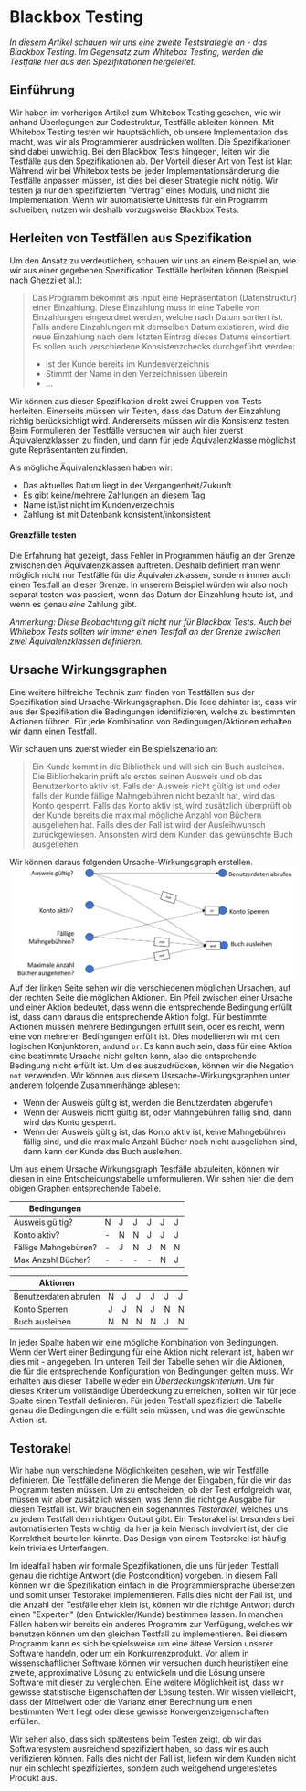 # Blackbox Testing

*In diesem Artikel schauen wir uns eine zweite Teststrategie an - das Blackbox Testing.
Im Gegensatz zum Whitebox Testing, werden die Testfälle hier aus den Spezifikationen 
hergeleitet.*

## Einführung
Wir haben im vorherigen Artikel zum Whitebox Testing gesehen, wie wir anhand Überlegungen zur
Codestruktur, Testfälle ableiten können. Mit Whitebox Testing testen wir hauptsächlich, ob 
unsere Implementation das macht, was wir als Programmierer ausdrücken wollten. Die Spezifikationen sind 
dabei unwichtig. Bei den Blackbox Tests hingegen, leiten wir die Testfälle aus den Spezifikationen ab. 
Der Vorteil dieser Art von Test ist klar: Während wir bei Whitebox tests bei jeder Implementationsänderung die Testfälle anpassen müssen, ist dies bei dieser Strategie nicht nötig. Wir testen ja nur den spezifizierten "Vertrag" eines Moduls, und nicht die Implementation. Wenn wir automatisierte Unittests für ein Programm schreiben, nutzen 
wir deshalb vorzugsweise Blackbox Tests.

## Herleiten von Testfällen aus Spezifikation
            
Um den Ansatz zu verdeutlichen, schauen wir uns an einem Beispiel an, wie wir aus einer gegebenen Spezifikation 
Testfälle herleiten können (Beispiel nach Ghezzi et al.):

> Das Programm bekommt als Input eine Repr&auml;sentation (Datenstruktur) einer Einzahlung. 
> Diese Einzahlung muss in eine Tabelle
> von Einzahlungen eingeordnet werden, welche nach Datum sortiert ist. Falls andere Einzahlungen mit
> demselben Datum existieren, wird die neue Einzahlung nach dem letzten Eintrag dieses Datums einsortiert.
> Es sollen auch verschiedene Konsistenzchecks durchgef&uuml;hrt werden:
> * Ist der Kunde bereits im Kundenverzeichnis
> * Stimmt der Name in den Verzeichnissen &uuml;berein
> * ...


Wir können aus dieser Spezifikation direkt zwei Gruppen von Tests herleiten. Einerseits müssen wir Testen, 
dass das Datum der Einzahlung richtig berücksichtigt wird. Andererseits müssen wir die Konsistenz testen. 
Beim Formulieren der Testfälle versuchen wir auch hier zuerst Äquivalenzklassen zu finden, und dann 
für jede Äquivalenzklasse möglichst gute Repräsentanten zu finden. 

Als mögliche Äquivalenzklassen haben wir:
* Das aktuelles Datum liegt in der Vergangenheit/Zukunft
* Es gibt keine/mehrere Zahlungen an diesem Tag
* Name ist/ist nicht im Kundenverzeichnis
* Zahlung ist mit Datenbank konsistent/inkonsistent


#### Grenzfälle testen
Die Erfahrung hat gezeigt, dass Fehler in Programmen häufig an der Grenze zwischen den Äquivalenzklassen auftreten.
Deshalb definiert man wenn möglich nicht nur  Testfälle für die Äquivalenzklassen, sondern immer auch 
einen Testfall an dieser Grenze. In unserem Beispiel würden wir also noch separat testen was passiert, 
wenn das Datum der Einzahlung heute ist, und wenn es genau *eine* Zahlung gibt.

*Anmerkung: Diese Beobachtung gilt nicht nur für Blackbox Tests. Auch bei Whitebox Tests sollten wir immer
einen Testfall an der Grenze zwischen zwei Äquivalenzklassen definieren.*


## Ursache Wirkungsgraphen

Eine weitere hilfreiche Technik zum finden von Testfällen aus der Spezifikation sind Ursache-Wirkungsgraphen.
Die Idee dahinter ist, dass wir aus der Spezifikation die Bedingungen identifizieren, welche zu bestimmten Aktionen führen. Für jede Kombination von Bedingungen/Aktionen erhalten wir dann einen Testfall. 

Wir schauen uns zuerst wieder ein Beispielszenario an:
> Ein Kunde kommt in die Bibliothek und will sich ein Buch ausleihen. 
> Die Bibliothekarin prüft als erstes seinen Ausweis und ob das Benutzerkonto aktiv ist. 
> Falls der Ausweis nicht gültig ist und oder falls der Kunde fällige Mahngebühren nicht bezahlt hat, 
> wird das Konto gesperrt. Falls das Konto aktiv ist, wird zusätzlich überprüft ob der Kunde bereits 
> die maximal mögliche Anzahl von Büchern ausgeliehen hat. 
> Falls dies der Fall ist wird der Ausleihwunsch zurückgewiesen. 
> Ansonsten wird dem Kunden das gewünschte Buch ausgeliehen.

Wir können daraus folgenden Ursache-Wirkungsgraph erstellen. 
![Ursache-Wirkungsgraph](../../slides/images/cause-effect-graph.png)
Auf der linken Seite sehen wir die verschiedenen möglichen Ursachen, auf der rechten Seite die möglichen Aktionen.
Ein Pfeil zwischen einer Ursache und einer Aktion bedeutet, dass wenn die entsprechende Bedingung erfüllt ist, dass dann daraus die entsprechende Aktion folgt. Für bestimmte Aktionen müssen mehrere Bedingungen erfüllt sein, oder es reicht, wenn eine von mehreren Bedingungen erfüllt ist. Dies modellieren wir mit den logischen Konjunktoren, ```and```und ```or```.  Es kann auch sein, dass für eine Aktion eine bestimmte Ursache nicht gelten kann, also die entsprchende Bedingung nicht erfüllt ist. Um dies auszudrücken, können wir die Negation ```not``` verwenden. 
Wir können aus diesem Usrsache-Wirkungsgraphen unter anderem folgende Zusammenhänge ablesen:

* Wenn der Ausweis gültig ist, werden die Benutzerdaten abgerufen  
* Wenn der Ausweis nicht gültig ist, oder Mahngebühren fällig sind, dann wird das Konto gesperrt.
* Wenn der Ausweis gültig ist, das Konto aktiv ist, keine Mahngebühren fällig sind, und die maximale Anzahl Bücher noch nicht ausgeliehen sind, dann kann der Kunde das Buch ausleihen. 

Um aus einem Ursache Wirkungsgraph Testfälle abzuleiten, können wir diesen in eine Entscheidungstabelle umformulieren.
Wir sehen hier die dem obigen Graphen entsprechende Tabelle.

|Bedingungen|||||||
|----------|---|---|---|---|---|---|
| Ausweis gültig?      | N | J | J | J | J | J |
| Konto aktiv?         | - | N | N | J | J | J | 
| Fällige Mahngebüren? | - | J | N | J | N | N |
| Max Anzahl Bücher?   | - | - | - | - | N | J |

| Aktionen |||||||
|----------|---|---|---|---|---|---|
| Benutzerdaten abrufen | N | J | J | J | J| J |
| Konto Sperren | J | J | N | J | N | N | 
| Buch ausleihen | N | N | N | N | J | N | 

In jeder Spalte haben wir eine mögliche Kombination von Bedingungen. Wenn der Wert einer Bedingung für eine Aktion nicht relevant ist, haben wir dies mit - angegeben.  Im unteren Teil der Tabelle sehen wir die Aktionen, die für die 
entsprechende Konfiguration von Bedingungen gelten muss. Wir erhalten aus dieser Tabelle wieder ein *Überdeckungskriterium*. Um für dieses Kriterium vollständige Überdeckung zu erreichen, sollten wir für jede Spalte einen Testfall definieren. Für jeden Testfall spezifiziert die Tabelle genau die Bedingungen die erfüllt sein müssen, und was die gewünschte Aktion ist. 


## Testorakel 

Wir habe nun verschiedene Möglichkeiten gesehen, wie wir Testfälle definieren. Die Testfälle definieren die 
Menge der Eingaben, für die wir das Programm testen müssen. Um zu entscheiden, ob der Test erfolgreich war, 
müssen wir aber zusätzlich wissen, was denn die richtige Ausgabe für diesen Testfall ist. Wir brauchen ein 
sogenanntes *Testorakel*, welches uns zu jedem Testfall den richtigen Output gibt. Ein Testorakel ist besonders
bei automatisierten Tests wichtig, da hier ja kein Mensch involviert ist, der die Korrektheit beurteilen könnte. 
Das Design von einem Testorakel ist häufig kein triviales Unterfangen.

Im idealfall haben wir formale Spezifikationen, die uns für jeden Testfall genau die richtige Antwort (die Postcondition) vorgeben. In diesem Fall können wir die Spezifikation einfach in die Programmiersprache übersetzen und somit unser Testorakel
implementieren. Falls dies nicht der Fall ist, und die Anzahl der Testfälle eher klein ist, können wir die richtige 
Antwort durch einen "Experten" (den Entwickler/Kunde) bestimmen lassen. In manchen Fällen haben wir bereits ein anderes Programm zur Verfügung, welches wir benutzen können um den gleichen Testfall zu implementieren. 
Bei diesem Programm kann es sich beispielsweise um eine ältere Version unserer Software handeln, oder um ein Konkurrenzprodukt. Vor allem in 
wissenschaftlicher Software können wir versuchen durch heuristiken eine zweite, approximative Lösung zu entwickeln und
die Lösung unsere Software mit dieser zu vergleichen. Eine weitere Möglichkeit ist, dass wir gewisse statistische Eigenschaften der Lösung testen. Wir wissen vielleicht, dass der Mittelwert oder die Varianz einer Berechnung um einen 
bestimmten Wert liegt oder diese gewisse Konvergenzeigenschaften erfüllen. 

Wir sehen also, dass sich spätestens beim Testen zeigt, ob wir das Softwaresystem ausreichend spezifiziert haben, 
so dass wir es auch verifizieren können. Falls dies nicht der Fall ist, liefern wir dem Kunden nicht nur ein schlecht spezifiziertes, sondern auch weitgehend ungetestetes Produkt aus. 

<!-- 
                <section>
                    <h3>Unit Tests</h3>
                    <ul>
                        <li>Weshalb wird f&uuml;r automatisierte Unit Tests Black Box Testing empfohlen?</li>
                        <li>Wie helfen uns Entscheidungstabellen systematisch zu testen?</li>
                        <li>Was ist ein Testorakel?</li>
                        <ul><li>Weshalb sind Testorakel einfacher f&uuml;r Black box Tests als f&uuml;r White box Tests zu definieren?</li></ul>
                        <li>Weshalb sollte man immer Elemente an der Grenze von &Auml;quivalenzklassen testen?</li>
                    </ul>
                </section>
                -->
